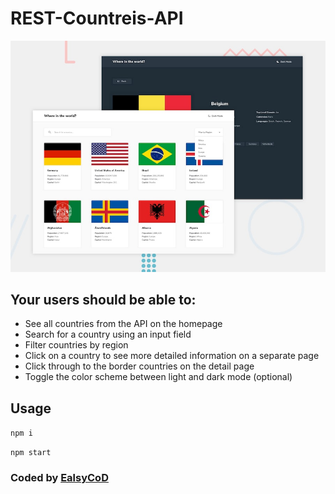 # REST-Countreis-API

![Design preview for the Users List](./design/desktop-preview.jpg)

## Your users should be able to:

 - See all countries from the API on the homepage
 - Search for a country using an input field
 - Filter countries by region
 - Click on a country to see more detailed information on a separate page
 - Click through to the border countries on the detail page
 - Toggle the color scheme between light and dark mode (optional)

## Usage

`npm i`

`npm start`

### Coded by [EalsyCoD](https://github.com/EalsyCoD)